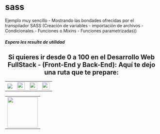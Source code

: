 <h1>sass</h1>

<p>Ejemplo muy sencillo - Mostrando las bondades ofrecidas por el transpilador SASS (Creación de variables - importación de archivos - Condicionales - Funciones o Mixins - Funciones parametrizadas))
</p>

<h5>Espero les resulte de utilidad</h5>

<h2 style="text-align:center">Si quieres ir desde 0 a 100 en el <strong>Desarrollo Web FullStack</strong> - (Front-End y Back-End): Aquí te dejo una ruta que te prepare:</h2>
<table>
  <tr>
    <td>
      <a href="https://cedavilu.com/curso-desarrollo-web-detalle.html" target="_blank"> <img src="https://cedavilu.com/assets/img/cursos/cursos-1.png" > </a>      
    </td>
    <td>
       <a href="https://cedavilu.com/curso-javascript-detalle.html" target="_blank"><img style="width:25" src="https://cedavilu.com/assets/img/cursos/cursos-2.png" ></a>      
    </td>
    <td>
      <a href= "https://cedavilu.com/curso-javascript-avanzado-detalle.html" target="_blank"><img style="width:25" src="https://cedavilu.com/assets/img/cursos/cursos-3.png" ></a>
    </td>
    <td>
    <a href="https://cedavilu.com/curso-nodejs-detalle.html" target="_blank"> <img style="width:25" src="https://cedavilu.com/assets/img/cursos/cursos-4.png" ></a>
    </td>
  </tr>
</table>

<table>
  <tr>  
    <td>
       <a href= "https://cedavilu.com/" target="_blank"> <img style="width: 100" src="https://adanielf.files.wordpress.com/2020/04/frase-daniel-fuentes.jpg"></a>
    </td> 
  </tr>
</table>

